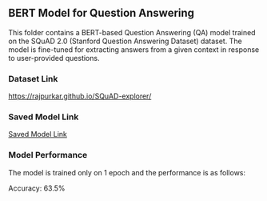 ## BERT Model for Question Answering 

This folder contains a BERT-based Question Answering (QA) model trained on the SQuAD 2.0 (Stanford Question Answering Dataset) dataset. The model is fine-tuned for extracting answers from a given context in response to user-provided questions.

### Dataset Link 
https://rajpurkar.github.io/SQuAD-explorer/

### Saved Model Link 

[Saved Model Link](https://drive.google.com/drive/folders/1u3-KsdjXb9xRLydYR0tEynTgNbvppTLq?usp=sharing)

### Model Performance
The model is trained only on 1 epoch and the performance is as follows:

Accuracy: 63.5%